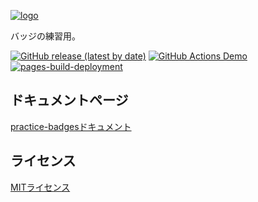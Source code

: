 [![logo](https://user-images.githubusercontent.com/17685618/161884562-a0c51e88-00fe-42e6-a889-9470dce4d94c.png)](https://github.com/heri3x/practice-badges/)

バッジの練習用。

[![GitHub release (latest by date)](https://img.shields.io/github/v/release/heri3x/practice-badges?display_name=release)](https://github.com/heri3x/practice-badges/releases/latest)
[![GitHub Actions Demo](https://github.com/heri3x/practice-badges/actions/workflows/github-actions-demo.yml/badge.svg)](https://github.com/heri3x/practice-badges/actions/workflows/github-actions-demo.yml)
[![pages-build-deployment](https://github.com/heri3x/practice-badges/actions/workflows/pages/pages-build-deployment/badge.svg)](https://github.com/heri3x/practice-badges/actions/workflows/pages/pages-build-deployment)

## ドキュメントページ

[practice-badgesドキュメント](https://heri3x.github.io/practice-badges/)

## ライセンス

[MITライセンス](./LICENSE)
